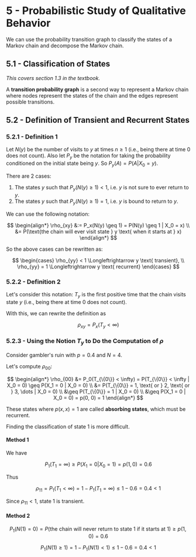 # 5 - Probabilistic Study of Qualitative Behavior

We can use the probability transition graph to classify the states of a Markov chain and decompose the Markov chain.

## 5.1 - Classification of States

*This covers section 1.3 in the textbook.*

A **transition probability graph** is a second way to represent a Markov chain where nodes represent the states of the chain and the edges represent possible transitions.

## 5.2 - Definition of Transient and Recurrent States

### 5.2.1 - Definition 1

Let $N(y)$ be the number of visits to $y$ at times $n \geq 1$ (i.e., being there at time $0$ does not count). Also let $P_y$ be the notation for taking the probability conditioned on the initial state being $y$. So $P_y(A) = P(A|X_0 = y)$.

There are 2 cases:
1. The states $y$ such that $P_y(N(y) \geq 1) < 1$, i.e. $y$ is not sure to ever return to $y$.
2. The states $y$ such that $P_y(N(y) \geq 1) = 1$, i.e. $y$ is bound to return to $y$.

We can use the following notation:

$$ \begin{align*}
    \rho_{xy} &:= P_x(N(y) \geq 1) = P(N(y) \geq 1 | X_0 = x) \\
    &= P(\text{the chain will ever visit state } y \text{ when it starts at } x)
\end{align*} $$

So the above cases can be rewritten as:

$$ \begin{cases}
    \rho_{yy} < 1 \Longleftrightarrow y \text{ transient}, \\
    \rho_{yy} = 1 \Longleftrightarrow y \text{ recurrent}
\end{cases} $$

### 5.2.2 - Definition 2

Let's consider this notation: $T_y$ is the first positive time that the chain visits state $y$ (i.e., being there at time $0$ does not count).

With this, we can rewrite the definition as

$$ \rho_{xy} = P_x(T_y < \infty) $$

### 5.2.3 - Using the Notion $T_y$ to Do the Computation of $\rho$

Consider gambler's ruin with $p=0.4$ and $N=4$.

Let's compute $\rho_{00}$:

$$ \begin{align*}
    \rho_{00} &= P_0(T_{\{0\}} < \infty) = P(T_{\{0\}} < \infty | X_0 = 0) \geq P(X_1 = 0 | X_0 = 0) \\
    &= P(T_{\{0\}} = 1, \text{ or } 2, \text{ or } 3, \dots | X_0 = 0) \\
    &\geq P(T_{\{0\}} = 1 | X_0 = 0) \\
    &\geq P(X_1 = 0 | X_0 = 0) = p(0, 0) = 1
\end{align*} $$

These states where $p(x,x)=1$ are called **absorbing states**, which must be recurrent.

Finding the classification of state 1 is more difficult.

#### Method 1

We have

$$ P_1 (T_1 = \infty) \geq P(X_1 = 0 | X_0 = 1) = p(1, 0) = 0.6 $$

Thus

$$ \rho_{11} = P_1(T_1 < \infty) = 1 - P_1(T_1 = \infty) \leq 1 -0.6 = 0.4 <1 $$

Since $\rho_{11} < 1$, state 1 is transient.

#### Method 2

$$ P_1(N(1) = 0) = P(\text{the chain will never return to state 1 if it starts at 1}) \geq p(1,0) = 0.6 $$

$$ P_1(N(1) \geq 1) = 1 - P_1(N(1) < 1) \leq 1 - 0.6 = 0.4 < 1 $$


